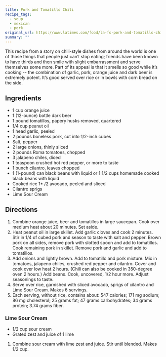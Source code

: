 ```yaml
---
title: Pork and Tomatillo Chili
recipe_tags:
  - soup
  - mexican
  - pork
original_url: https://www.latimes.com/food/la-fo-pork-and-tomatillo-chili-s-story.html
summary: ""
---
```


This recipe from a story on chili-style dishes from around the world is one of those things that people just can’t stop eating; friends have been known to have thirds and then smile with slight embarrassment and serve themselves some more. Part of its appeal is that it smells so good while it’s cooking -- the combination of garlic, pork, orange juice and dark beer is extremely potent. It’s good served over rice or in bowls with corn bread on the side.

## Ingredients

* 1 cup orange juice
* 1 (12-ounce) bottle dark beer
* 1 pound tomatillos, papery husks removed, quartered
* 1/4 cup peanut oil
* 1 head garlic, peeled
* 2 pounds boneless pork, cut into 1/2-inch cubes
* Salt, pepper
* 2 large onions, thinly sliced
* 2 pounds Roma tomatoes, chopped
* 3 jalapeno chiles, diced
* 1 teaspoon crushed hot red pepper, or more to taste
* 1 bunch cilantro, leaves chopped
* 1 (1-pound) can black beans with liquid or 1 1/2 cups homemade cooked black beans with liquid
* Cooked rice
1* /2 avocado, peeled and sliced
* Cilantro sprigs
* Lime Sour Cream

## Directions

1. Combine orange juice, beer and tomatillos in large saucepan. Cook over medium heat about 20 minutes. Set aside.
1. Heat peanut oil in large skillet. Add garlic cloves and cook 2 minutes. Stir in 1/4 of cubed pork and season to taste with salt and pepper. Brown pork on all sides, remove pork with slotted spoon and add to tomatillos. Cook remaining pork in skillet. Remove pork and garlic and add to tomatillos.
1. Add onions and lightly brown. Add to tomatillo and pork mixture. Mix in tomatoes, jalapeno chiles, crushed red pepper and cilantro. Cover and cook over low heat 2 hours. (Chili can also be cooked in 350-degree oven 2 hours.) Add beans. Cook, uncovered, 1/2 hour more. Adjust seasonings to taste.
1. Serve over rice, garnished with sliced avocado, sprigs of cilantro and Lime Sour Cream. Makes 6 servings.
1. Each serving, without rice, contains about: 547 calories; 171 mg sodium; 86 mg cholesterol; 25 grams fat; 47 grams carbohydrates; 34 grams protein; 3.74 grams fiber.

### Lime Sour Cream

* 1/2 cup sour cream
* Grated zest and juice of 1 lime

1. Combine sour cream with lime zest and juice. Stir until blended. Makes 1/2 cup.